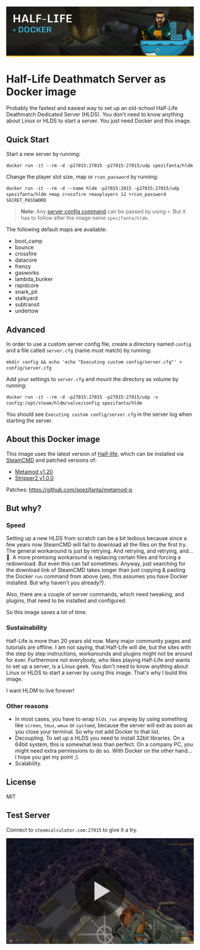 
![Half-Life](banner.jpg)

# Half-Life Deathmatch Server as Docker image

Probably the fastest and easiest way to set up an old-school Half-Life Deathmatch Dedicated Server (HLDS).
You don't need to know anything about Linux or HLDS to start a server. You just need Docker and this image.

## Quick Start

Start a new server by running:
```
docker run -it --rm -d -p27015:27015 -p27015:27015/udp spezifanta/hldm
```

Change the player slot size, map or `rcon_password` by running:
```
docker run -it --rm -d --name hldm -p27015:2015 -p27015:27015/udp spezifanta/hldm +map crossfire +maxplayers 12 +rcon_password SECRET_PASSWORD
```

> **Note:** Any [server config command](http://sr-team.clan.su/K_stat/hlcommandsfull.html) can be passed by using `+`. But it has to follow after the image name `spezifanta/hldm`.


The following default maps are available:
 - boot_camp
 - bounce
 - crossfire
 - datacore
 - frenzy
 - gasworks
 - lambda_bunker
 - rapidcore
 - snark_pit
 - stalkyard
 - subtransit
 - undertow


## Advanced

In order to use a custom server config file, create a directory named `config` and a file called `server.cfg` (name must match) by running:

```
mkdir config && echo 'echo "Executing custom config/server.cfg"' > config/server.cfg
```

Add your settings to `server.cfg` and mount the directory as volume by running:

```
docker run -it --rm -d -p27015:27015 -p27015:27015/udp -v config:/opt/steam/hldm/valve/config spezifanta/hldm
```

You should see `Executing custom config/server.cfg` in the server log when starting the server.


## About this Docker image

This image uses the latest version of [Half-life](https://store.steampowered.com/app/70/HalfLife), which can be installed via [SteamCMD](https://developer.valvesoftware.com/wiki/SteamCMD)
and patched versions of:

 - [Metamod v1.20](http://metamod.org/)
 - [Stripper2 v1.0.0](http://hpb-bot.bots-united.com/stripper2.html)

 Patches: https://github.com/spezifanta/metamod-p


## But why?

### Speed

Setting up a new HLDS from scratch can be a bit tedious because since a few years now SteamCMD will fail to download all the files on the first try.
The general workaround is just by retrying. And retrying, and retrying, and... :gun:. A more promising workaround is replacing certain files and forcing a redownload. But even this can fail sometimes.
Anyway, just searching for the download link of SteamCMD takes longer than just copying & pasting the Docker `run` command from above (yes, this assumes you have Docker installed. But why haven't you already?).

Also, there are a couple of server commands, which need tweaking, and plugins, that need to be installed and configured.


So this image saves a lot of time.


### Sustainability

Half-Life is more than 20 years old now. Many major community pages and tutorials are offline. I am not saying, that Half-Life will die, but the sites with the step by step instructions, workarounds and plugins might not be around for ever.
Furthermore not everybody, who likes playing Half-Life and wants to set up a server, is a Linux geek. You don't need to know anything about Linux or HLDS to start a server by using this image.
That's why I build this image.

I want HLDM to live forever!


### Other reasons

- In most cases, you have to wrap `hlds_run` anyway by using something like `screen`, `tmux`, `wmux` or `systemd`, because the server will exit as soon as you close your terminal. So why not add Docker to that list.
- Decoupling. To set up a HLDS you need to install 32bit libraries. On a 64bit system, this is somewhat less than perfect. On a company PC, you might need extra permissions to do so. With Docker on the other hand... I hope you get my point ;).
- Scalability.


## License

MIT

## Test Server

Connect to `steamcalculator.com:27015` to give it a try.

<a href="https://www.youtube.com/watch?v=y15dfBZSx9Q" target="_blank">
 <img src="github-video.jpg" alt="HLDM Docker"/>
</a>
